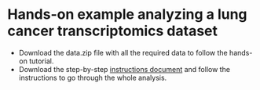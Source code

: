 # Hands-on example analyzing a lung cancer transcriptomics dataset

* Download the data.zip file with all the required data to follow the hands-on tutorial. 
* Download the step-by-step [instructions document](HandsOnTutorial.pdf) and follow the instructions to go through the whole analysis.

